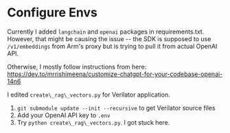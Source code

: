 # Configure Envs

Currently I added `langchain` and `openai` packages in requirements.txt. However, that might be causing the issue -- the SDK is supposed to use `/v1/embeddings` from Arm's proxy but is trying to pull it from actual OpenAI API.



Otherwise, I mostly follow instructions from here: https://dev.to/mrrishimeena/customize-chatgpt-for-your-codebase-openai-14n6



I edited `create\_rag\_vectors.py` for Verilator application.



1. `git submodule update --init --recursive` to get Verilator source files
2. Add your OpenAI API key to `.env`
3. Try `python create\_rag\_vectors.py`. I got stuck here.
